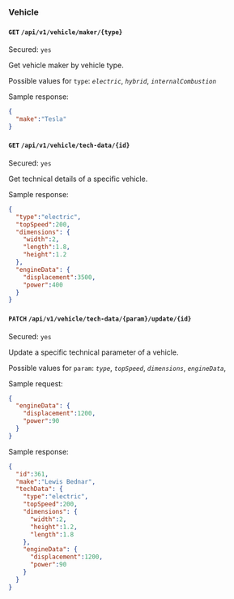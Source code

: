 ### Vehicle

#### `GET` `/api/v1/vehicle/maker/{type}`

Secured: `yes`

Get vehicle maker by vehicle type.

Possible values for `type`: *`electric`*, *`hybrid`*, *`internalCombustion`*

Sample response:

```json
{ 
  "make":"Tesla"
}
```

#### `GET` `/api/v1/vehicle/tech-data/{id}`

Secured: `yes`

Get technical details of a specific vehicle.

Sample response:

```json
{
  "type":"electric",
  "topSpeed":200,
  "dimensions": {
    "width":2,
    "length":1.8,
    "height":1.2
  },
  "engineData": {
    "displacement":3500,
    "power":400
  }
}
```

#### `PATCH` `/api/v1/vehicle/tech-data/{param}/update/{id}`

Secured: `yes`

Update a specific technical parameter of a vehicle.

Possible values for `param`: *`type`*, *`topSpeed`*, *`dimensions`*, *`engineData`*, 

Sample request:

```json
{
  "engineData": {
    "displacement":1200,
    "power":90
  }
}
```

Sample response:

```json
{
  "id":361,
  "make":"Lewis Bednar",
  "techData": {
    "type":"electric",
    "topSpeed":200,
    "dimensions": {
      "width":2,
      "height":1.2,
      "length":1.8
    },
    "engineData": {
      "displacement":1200,
      "power":90
    }
  }
}
```
